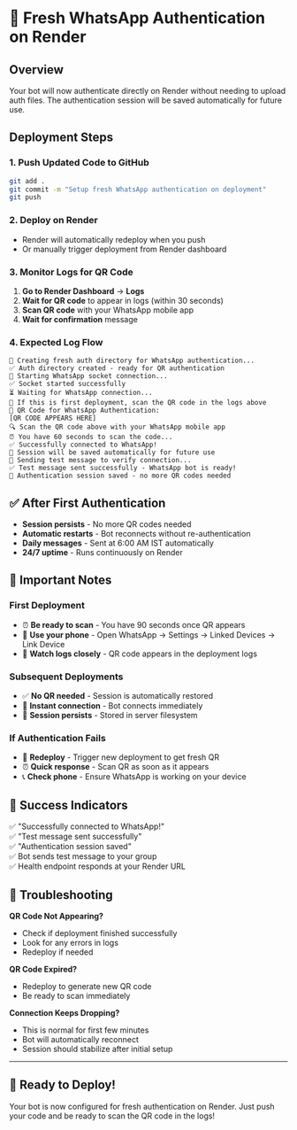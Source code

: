 # 🚀 Fresh WhatsApp Authentication on Render

## Overview
Your bot will now authenticate directly on Render without needing to upload auth files. The authentication session will be saved automatically for future use.

## Deployment Steps

### 1. Push Updated Code to GitHub
```bash
git add .
git commit -m "Setup fresh WhatsApp authentication on deployment"
git push
```

### 2. Deploy on Render
- Render will automatically redeploy when you push
- Or manually trigger deployment from Render dashboard

### 3. Monitor Logs for QR Code
1. **Go to Render Dashboard** → **Logs**
2. **Wait for QR code** to appear in logs (within 30 seconds)
3. **Scan QR code** with your WhatsApp mobile app
4. **Wait for confirmation** message

### 4. Expected Log Flow
```
📁 Creating fresh auth directory for WhatsApp authentication...
✅ Auth directory created - ready for QR authentication
🔄 Starting WhatsApp socket connection...
✅ Socket started successfully
⏳ Waiting for WhatsApp connection...
📱 If this is first deployment, scan the QR code in the logs above
📱 QR Code for WhatsApp Authentication:
[QR CODE APPEARS HERE]
🔍 Scan the QR code above with your WhatsApp mobile app
⏰ You have 60 seconds to scan the code...
✅ Successfully connected to WhatsApp!
💾 Session will be saved automatically for future use
🧪 Sending test message to verify connection...
✅ Test message sent successfully - WhatsApp bot is ready!
💾 Authentication session saved - no more QR codes needed
```

## ✅ After First Authentication

- **Session persists** - No more QR codes needed
- **Automatic restarts** - Bot reconnects without re-authentication
- **Daily messages** - Sent at 6:00 AM IST automatically
- **24/7 uptime** - Runs continuously on Render

## 🔧 Important Notes

### First Deployment
- ⏰ **Be ready to scan** - You have 90 seconds once QR appears
- 📱 **Use your phone** - Open WhatsApp → Settings → Linked Devices → Link Device
- 👀 **Watch logs closely** - QR code appears in the deployment logs

### Subsequent Deployments  
- ✅ **No QR needed** - Session is automatically restored
- 🔄 **Instant connection** - Bot connects immediately
- 📁 **Session persists** - Stored in server filesystem

### If Authentication Fails
- 🔄 **Redeploy** - Trigger new deployment to get fresh QR
- ⏰ **Quick response** - Scan QR as soon as it appears
- 📞 **Check phone** - Ensure WhatsApp is working on your device

## 🎯 Success Indicators

✅ "Successfully connected to WhatsApp!"  
✅ "Test message sent successfully"  
✅ "Authentication session saved"  
✅ Bot sends test message to your group  
✅ Health endpoint responds at your Render URL  

## 🚨 Troubleshooting

**QR Code Not Appearing?**
- Check if deployment finished successfully
- Look for any errors in logs
- Redeploy if needed

**QR Code Expired?**
- Redeploy to generate new QR code
- Be ready to scan immediately

**Connection Keeps Dropping?**
- This is normal for first few minutes
- Bot will automatically reconnect
- Session should stabilize after initial setup

---

## 🎉 Ready to Deploy!

Your bot is now configured for fresh authentication on Render. Just push your code and be ready to scan the QR code in the logs!
